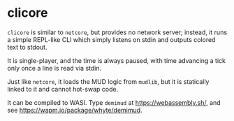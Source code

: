 # clicore

`clicore` is similar to `netcore`, but provides no network server; instead, it runs a simple REPL-like CLI which simply listens on stdin and outputs colored text to stdout.

It is single-player, and the time is always paused, with time advancing a tick only once a line is read via stdin.

Just like `netcore`, it loads the MUD logic from `mudlib`, but it is statically linked to it and cannot hot-swap code.

It can be compiled to WASI. Type `demimud` at https://webassembly.sh/, and see https://wapm.io/package/whyte/demimud.
